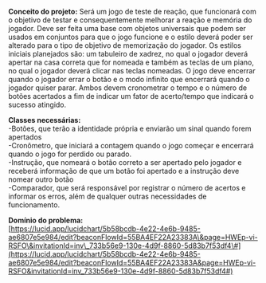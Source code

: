 **Conceito do projeto:** Será um jogo de teste de reação, que funcionará com o objetivo de testar e consequentemente melhorar a reação e memória do jogador. Deve ser feita uma base com objetos universais que podem ser usados em conjuntos para que o jogo funcione e o estilo deverá poder ser alterado para o tipo de objetivo de memorização do jogador. Os estilos iniciais planejados são: um tabuleiro de xadrez, no qual o jogador deverá apertar na casa correta que for nomeada e também as teclas de um piano, no qual o jogador deverá clicar nas teclas nomeadas. O jogo deve encerrar quando o jogador errar o botão e o modo infinito que encerrará quando o jogador quiser parar. Ambos devem cronometrar o tempo e o número de botões acertados a fim de indicar um fator de acerto/tempo que indicará o sucesso atingido.

**Classes necessárias:**  
\-Botões, que terão a identidade própria e enviarão um sinal quando forem apertados  
\-Cronômetro, que iniciará a contagem quando o jogo começar e encerrará quando o jogo for perdido ou parado.  
\-Instrução, que nomeará o botão correto a ser apertado pelo jogador e receberá informação de que um botão foi apertado e a instrução deve nomear outro botão  
\-Comparador, que será responsável por registrar o número de acertos e informar os erros, além de qualquer outras necessidades de funcionamento.

**Domínio do problema:**    
[https://lucid.app/lucidchart/5b58bcdb-4e22-4e6b-9485-ae6807e5e984/edit?beaconFlowId=55BA4EF22A23383A\&page=HWEp-vi-RSFO\&invitationId=inv\_733b56e9-130e-4d9f-8860-5d83b7f53df4\#](https://lucid.app/lucidchart/5b58bcdb-4e22-4e6b-9485-ae6807e5e984/edit?beaconFlowId=55BA4EF22A23383A&page=HWEp-vi-RSFO&invitationId=inv_733b56e9-130e-4d9f-8860-5d83b7f53df4#)  
